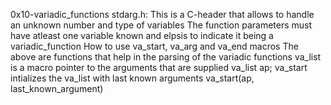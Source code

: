 0x10-variadic_functions
stdarg.h:
	This is a C-header that allows to handle an unknown number and type of variables
	The function parameters must have atleast one variable known and elpsis to indicate it being a variadic_function
How to use va_start, va_arg and va_end macros
	The above are functions that help in the parsing of the variadic functions
	va_list is a macro pointer to the arguments that are supplied
	va_list ap;
	va_start intializes the va_list with last known arguments
	va_start(ap, last_known_argument)
